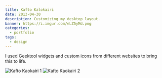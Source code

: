 ```yaml
---
title: Kafto Kalokairi
date: 2013-04-30
description: Customizing my desktop layout.
banner: https://i.imgur.com/eLZ5yMd.png
categories:
  - portfolio
tags:
  - design
---
```


I used Geektool widgets and custom icons from different websites to bring this to life.

![Kafto Kaokairi 1](https://i.imgur.com/BAxBUol.png)
![Kafto Kaokairi 2](https://i.imgur.com/vcpcAoY.png)
